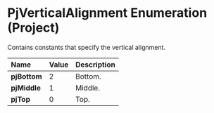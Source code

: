 
# PjVerticalAlignment Enumeration (Project)

Contains constants that specify the vertical alignment.



|**Name**|**Value**|**Description**|
|:-----|:-----|:-----|
| **pjBottom**|2|Bottom.|
| **pjMiddle**|1|Middle.|
| **pjTop**|0|Top.|
